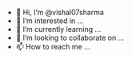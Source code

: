 - 👋 Hi, I’m @vishal07sharma
- 👀 I’m interested in ...
- 🌱 I’m currently learning ...
- 💞️ I’m looking to collaborate on ...
- 📫 How to reach me ...

<!---
vishal07sharma/vishal07sharma is a ✨ special ✨ repository because its `README.md` (this file) appears on your GitHub profile.
You can click the Preview link to take a look at your changes.
--->
